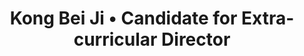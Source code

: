 ---
title: 'Kong Bei Ji • Candidate for Extra-curricular Director'
id: kongbeiji
name: 'Kong Bei Ji'
position: Extra-curricular Director
video_length: '1:21'
youtube: xxfUlJ-VWPE
biography: >
  I am Kong Bei Ji, currently pursuing my Bachelor’s Degree in Actuarial Studies under the Sunway Excellence Scholarship. As an avid fan of sports and extracurricular activities, I spent most of my time in high school engaging in club activities as well as being a part of the school team in table tennis, athletics, road-run and volleyball. Those days of numerous trainings and competitions; those blood, sweat, and tears I have shed with my teammates; those long-distanced bus rides, are priceless treasures I bury in the depths of my heart. I have yet to mention the best part of all; I get to skip classes with valid reasons! During my A-Levels studies in Sunway College, I was also part of the A-Levels Student Council.
  
  I personally believe there is no such thing as “failures”. Instead, they are opportunities for us to learn, grow and discover about ourselves; especially our weaknesses. Work on them, and you stand a better chance in your next undertaking. A person curious by nature, I also love challenges. The greater the difficulties I am presented with, the more hyped I get! To me, the adrenaline rush is simply energising.
  
  It is an absolute horror to imagine my life without extracurricular activities. As such, I dedicate myself to creating and harmonising an environment where you can enjoy extracurricular activities to their best.
  
  I am up for the challenge. Are you?

experiences:
    - title: Group Coordinator
      subtitle: A-Levels Student Council
      year: 2015/2016
    - title: Head of Night Games
      subtitle:  A-Levels Leadership Camp Mar’16
      year: 2016
    - title: Emcee, Student Representative
      subtitle:  Interaction programme with Hakuo High School, Japan
      year: 2014
    - title: Special Jury Award
      subtitle: JFKL Japanese Speech Contest for Secondary Schools
      year: 2014
    - title: Organizer
      subtitle:  1st CHS Cup Table Tennis Competition
      year: 2014
    - title: Champion
      subtitle: MSSS Ping Pong -Team Event
      year: 2013
   
      
manifestos:
  - title: Assist clubs and societies in enabling collaborations 
  - title: Be the bridge between clubs and societies and the management level 
    content: Reflect issues regarding administrative processes, facility bookings, space management
  - title: Empower small clubs 
  - title: Cooperate with Branding Department to assist in publicity for relatively new clubs/ clubs which have yet to develop a strong publicity platform

others:
    - 3
    - 8
    - 6
    - 9

---